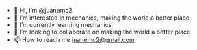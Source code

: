 - 👋 Hi, I’m @juanemc2
- 👀 I’m interested in mechanics, making the world a better place
- 🌱 I’m currently learning mechanics 
- 💞️ I’m looking to collaborate on making the world a better place
- 📫 How to reach me juanemc2@gmail.com

<!---
juanemc2/juanemc2 is a ✨ special ✨ repository because its `README.md` (this file) appears on your GitHub profile.
You can click the Preview link to take a look at your changes.
--->
